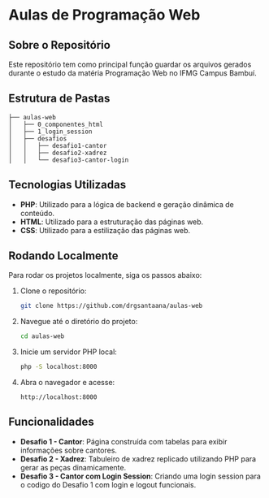 # Aulas de Programação Web

## Sobre o Repositório

Este repositório tem como principal função guardar os arquivos gerados durante o estudo da matéria Programação Web no IFMG Campus Bambuí.

## Estrutura de Pastas

    ├── aulas-web
    │   ├── 0_componentes_html
    │   ├── 1_login_session
    │   ├── desafios
    │   │   ├── desafio1-cantor
    │   │   ├── desafio2-xadrez
    │   │   └── desafio3-cantor-login

## Tecnologias Utilizadas

-   **PHP**: Utilizado para a lógica de backend e geração dinâmica de conteúdo.
-   **HTML**: Utilizado para a estruturação das páginas web.
-   **CSS**: Utilizado para a estilização das páginas web.

## Rodando Localmente

Para rodar os projetos localmente, siga os passos abaixo:

1. Clone o repositório:
    ```sh
    git clone https://github.com/drgsantaana/aulas-web
    ```
2. Navegue até o diretório do projeto:
    ```sh
    cd aulas-web
    ```
3. Inicie um servidor PHP local:
    ```sh
    php -S localhost:8000
    ```
4. Abra o navegador e acesse:
    ```
    http://localhost:8000
    ```

## Funcionalidades

-   **Desafio 1 - Cantor**: Página construída com tabelas para exibir informações sobre cantores.
-   **Desafio 2 - Xadrez**: Tabuleiro de xadrez replicado utilizando PHP para gerar as peças dinamicamente.
-   **Desafio 3 - Cantor com Login Session**: Criando uma login session para o codigo do Desafio 1 com login e logout funcionais.
